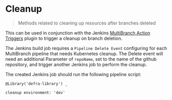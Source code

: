 # Cleanup

> Methods related to cleaning up resources after branches deleted


This can be used in conjunction with the Jenkins [MultiBranch Action Triggers](https://plugins.jenkins.io/multibranch-action-triggers/) plugin to trigger a cleanup on branch deletion.

The Jenkins build job requires a `Pipeline Delete Event` configuring for each MultiBranch pipeline that needs Kubernetes cleanup. The Delete event will need an additional Parameter of `repoName`, set to the name of the github repository, and trigger another Jenkins job to perform the cleanup.

The created Jenkins job should run the following pipeline script:
```
@Library('defra-library') _

cleanup environment: 'dev'
```
